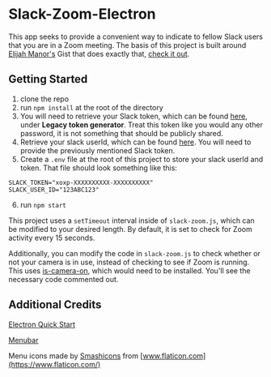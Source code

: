 # Slack-Zoom-Electron

This app seeks to provide a convenient way to indicate to fellow Slack users that you are in a Zoom meeting. The basis of this project is built around [Elijah Manor's](https://twitter.com/elijahmanor) Gist that does exactly that, [check it out](https://gist.github.com/elijahmanor/8c03d061f265596cb87140d88414354d).

## Getting Started

1. clone the repo
2. run `npm install` at the root of the directory
3. You will need to retrieve your Slack token, which can be found [here](https://api.slack.com/docs/oauth-test-tokens), under __Legacy token generator__. Treat this token like you would any other password, it is not something that should be publicly shared.
4. Retrieve your slack userId, which can be found [here](https://api.slack.com/methods/auth.test/test). You will need to provide the previously mentioned Slack token.
5. Create a `.env` file at the root of this project to store your slack userId and token. That file should look something like this:
```
SLACK_TOKEN="xoxp-XXXXXXXXXX-XXXXXXXXXX"
SLACK_USER_ID="123ABC123"
```
6. run `npm start`

This project uses a `setTimeout` interval inside of `slack-zoom.js`, which can be modified to your desired length. By default, it is set to check for Zoom activity every 15 seconds.

Additionally, you can modify the code in `slack-zoom.js` to check whether or not your camera is in use, instead of checking to see if Zoom is running. This uses [is-camera-on](https://www.npmjs.com/package/is-camera-on), which would need to be installed. You'll see the necessary code commented out.

## Additional Credits

[Electron Quick Start](https://github.com/electron/electron-quick-start)

[Menubar](https://github.com/maxogden/menubar)

Menu icons made by [Smashicons](https://www.flaticon.com/authors/smashicons) from [www.flaticon.com](https://www.flaticon.com/)

